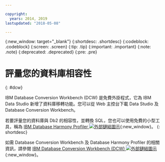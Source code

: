 ```yaml
---

copyright:
  years: 2014, 2019
lastupdated: "2018-05-08"

---
```


<!-- Attribute definitions --> 
{:new_window: target="_blank"}
{:shortdesc: .shortdesc}
{:codeblock: .codeblock}
{:screen: .screen}
{:tip: .tip}
{:important: .important}
{:note: .note}
{:deprecated: .deprecated}
{:pre: .pre}

# 評量您的資料庫相容性
{: #dcw}

IBM Database Conversion Workbench (DCW) 是免費外掛程式，它為 IBM Data Studio 新增了資料庫移轉功能。您可以從 Web 主控台下載 Data Studio 及 Database Conversion Workbench。

若要評量您的資料庫與 Db2 的相容性，並轉換 SQL，您也可以使用免費的小型工具，稱為 [IBM Database Harmony Profiler ![外部鏈結圖示](../../icons/launch-glyph.svg "外部鏈結圖示")](https://www.ibm.com/developerworks/community/blogs/05901c97-75b2-47a1-9c32-25f748855913/entry/Introducing_DCW_Lite?lang=en){:new_window}。
{: shortdesc}

如需 Database Conversion Workbench 及 Database Harmony Profiler 的相關資訊，請參閱 [IBM Database Conversion Workbench (DCW) ![外部鏈結圖示](../../icons/launch-glyph.svg "外部鏈結圖示")](https://www.ibm.com/support/knowledgecenter/en/SS6NHC/com.ibm.swg.im.dashdb.apdv.porting.doc/doc/c_compat_dcw.html){:new_window}。
